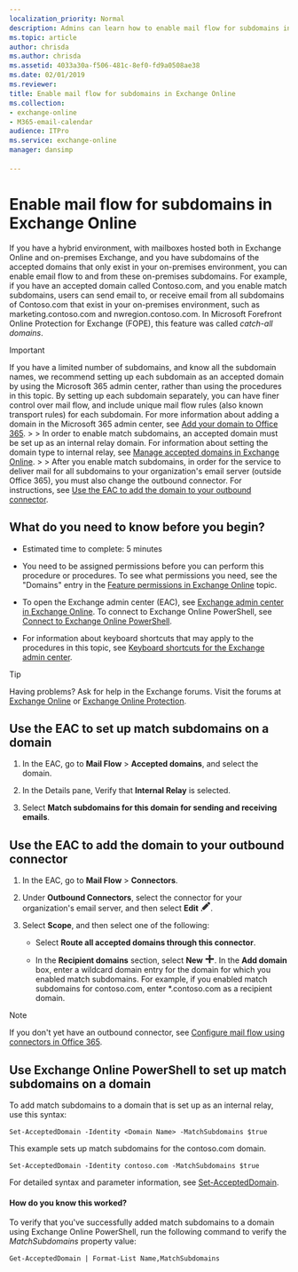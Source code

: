 ```yaml
---
localization_priority: Normal
description: Admins can learn how to enable mail flow for subdomains in Exchange Online.
ms.topic: article
author: chrisda
ms.author: chrisda
ms.assetid: 4033a30a-f506-481c-8ef0-fd9a0508ae38
ms.date: 02/01/2019
ms.reviewer: 
title: Enable mail flow for subdomains in Exchange Online
ms.collection: 
- exchange-online
- M365-email-calendar
audience: ITPro
ms.service: exchange-online
manager: dansimp

---
```


# Enable mail flow for subdomains in Exchange Online

If you have a hybrid environment, with mailboxes hosted both in Exchange Online and on-premises Exchange, and you have subdomains of the accepted domains that only exist in your on-premises environment, you can enable email flow to and from these on-premises subdomains. For example, if you have an accepted domain called Contoso.com, and you enable match subdomains, users can send email to, or receive email from all subdomains of Contoso.com that exist in your on-premises environment, such as marketing.contoso.com and nwregion.contoso.com. In Microsoft Forefront Online Protection for Exchange (FOPE), this feature was called _catch-all domains_.

> [!IMPORTANT]
> If you have a limited number of subdomains, and know all the subdomain names, we recommend setting up each subdomain as an accepted domain by using the Microsoft 365 admin center, rather than using the procedures in this topic. By setting up each subdomain separately, you can have finer control over mail flow, and include unique mail flow rules (also known transport rules) for each subdomain. For more information about adding a domain in the Microsoft 365 admin center, see [Add your domain to Office 365](https://docs.microsoft.com/office365/admin/setup/add-domain?view=o365-worldwide). > > In order to enable match subdomains, an accepted domain must be set up as an internal relay domain. For information about setting the domain type to internal relay, see [Manage accepted domains in Exchange Online](manage-accepted-domains.md). > > After you enable match subdomains, in order for the service to deliver mail for all subdomains to your organization's email server (outside Office 365), you must also change the outbound connector. For instructions, see [Use the EAC to add the domain to your outbound connector](enable-mail-flow-for-subdomains.md#use-the-eac-to-add-the-domain-to-your-outbound-connector).

## What do you need to know before you begin?

- Estimated time to complete: 5 minutes

- You need to be assigned permissions before you can perform this procedure or procedures. To see what permissions you need, see the "Domains" entry in the [Feature permissions in Exchange Online](../../permissions-exo/feature-permissions.md) topic.

- To open the Exchange admin center (EAC), see [Exchange admin center in Exchange Online](../../exchange-admin-center.md). To connect to Exchange Online PowerShell, see [Connect to Exchange Online PowerShell](https://docs.microsoft.com/powershell/exchange/exchange-online/connect-to-exchange-online-powershell/connect-to-exchange-online-powershell).

- For information about keyboard shortcuts that may apply to the procedures in this topic, see [Keyboard shortcuts for the Exchange admin center](../../accessibility/keyboard-shortcuts-in-admin-center.md).

> [!TIP]
> Having problems? Ask for help in the Exchange forums. Visit the forums at [Exchange Online](https://go.microsoft.com/fwlink/p/?linkId=267542) or [Exchange Online Protection](https://go.microsoft.com/fwlink/p/?linkId=285351).

## Use the EAC to set up match subdomains on a domain

1. In the EAC, go to **Mail Flow** \> **Accepted domains**, and select the domain.

2. In the Details pane, Verify that **Internal Relay** is selected.

3. Select **Match subdomains for this domain for sending and receiving emails**.

## Use the EAC to add the domain to your outbound connector

1. In the EAC, go to **Mail Flow** \> **Connectors**.

2. Under **Outbound Connectors**, select the connector for your organization's email server, and then select **Edit** ![Edit icon](../../media/ITPro_EAC_EditIcon.png).

3. Select **Scope**, and then select one of the following:

   - Select **Route all accepted domains through this connector**.

   - In the **Recipient domains** section, select **New** ![Add Icon](../../media/ITPro_EAC_AddIcon.png). In the **Add domain** box, enter a wildcard domain entry for the domain for which you enabled match subdomains. For example, if you enabled match subdomains for contoso.com, enter \*.contoso.com as a recipient domain.

> [!NOTE]
> If you don't yet have an outbound connector, see [Configure mail flow using connectors in Office 365](../../mail-flow-best-practices/use-connectors-to-configure-mail-flow/use-connectors-to-configure-mail-flow.md).

## Use Exchange Online PowerShell to set up match subdomains on a domain

To add match subdomains to a domain that is set up as an internal relay, use this syntax:

```
Set-AcceptedDomain -Identity <Domain Name> -MatchSubdomains $true
```

This example sets up match subdomains for the contoso.com domain.

```
Set-AcceptedDomain -Identity contoso.com -MatchSubdomains $true
```

For detailed syntax and parameter information, see [Set-AcceptedDomain](https://docs.microsoft.com/powershell/module/exchange/mail-flow/set-accepteddomain).

#### How do you know this worked?

To verify that you've successfully added match subdomains to a domain using Exchange Online PowerShell, run the following command to verify the _MatchSubdomains_ property value:

```
Get-AcceptedDomain | Format-List Name,MatchSubdomains
```
